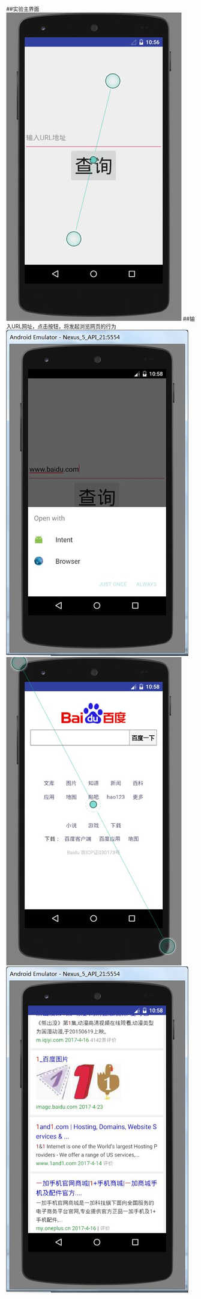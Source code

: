  <html>
<body>
##实验主界面
<img src="https://github.com/15205080581/Intent-master/blob/master/image/1.jpg">
##输入URL网址，点击按钮，将发起浏览网页的行为
<img src="https://github.com/15205080581/Intent-master/blob/master/image/2.jpg">
<img src="https://github.com/15205080581/Intent-master/blob/master/image/3.jpg">
<img src="https://github.com/15205080581/Intent-master/blob/master/image/4.jpg">
</body>
</html>
